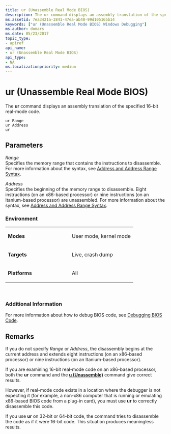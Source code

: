 ```yaml
---
title: ur (Unassemble Real Mode BIOS)
description: The ur command displays an assembly translation of the specified 16-bit real-mode code.
ms.assetid: 7ea3421a-3841-47ea-ab40-99d10516bb14
keywords: ["ur (Unassemble Real Mode BIOS) Windows Debugging"]
ms.author: domars
ms.date: 05/23/2017
topic_type:
- apiref
api_name:
- ur (Unassemble Real Mode BIOS)
api_type:
- NA
ms.localizationpriority: medium
---
```


# ur (Unassemble Real Mode BIOS)


The **ur** command displays an assembly translation of the specified 16-bit real-mode code.

```
ur Range 
ur Address
ur 
```

## <span id="ddk_cmd_unassemble_real_mode_bios_dbg"></span><span id="DDK_CMD_UNASSEMBLE_REAL_MODE_BIOS_DBG"></span>Parameters


<span id="_______Range______"></span><span id="_______range______"></span><span id="_______RANGE______"></span> *Range*   
Specifies the memory range that contains the instructions to disassemble. For more information about the syntax, see [Address and Address Range Syntax](address-and-address-range-syntax.md).

<span id="_______Address______"></span><span id="_______address______"></span><span id="_______ADDRESS______"></span> *Address*   
Specifies the beginning of the memory range to disassemble. Eight instructions (on an x86-based processor) or nine instructions (on an Itanium-based processor) are unassembled. For more information about the syntax, see [Address and Address Range Syntax](address-and-address-range-syntax.md).

### <span id="Environment"></span><span id="environment"></span><span id="ENVIRONMENT"></span>Environment

<table>
<colgroup>
<col width="50%" />
<col width="50%" />
</colgroup>
<tbody>
<tr class="odd">
<td align="left"><p><strong>Modes</strong></p></td>
<td align="left"><p>User mode, kernel mode</p></td>
</tr>
<tr class="even">
<td align="left"><p><strong>Targets</strong></p></td>
<td align="left"><p>Live, crash dump</p></td>
</tr>
<tr class="odd">
<td align="left"><p><strong>Platforms</strong></p></td>
<td align="left"><p>All</p></td>
</tr>
</tbody>
</table>

 

### <span id="Additional_Information"></span><span id="additional_information"></span><span id="ADDITIONAL_INFORMATION"></span>Additional Information

For more information about how to debug BIOS code, see [Debugging BIOS Code](debugging-bios-code.md).

Remarks
-------

If you do not specify *Range* or *Address*, the disassembly begins at the current address and extends eight instructions (on an x86-based processor) or nine instructions (on an Itanium-based processor).

If you are examining 16-bit real-mode code on an x86-based processor, both the **ur** command and the [**u (Unassemble)**](u--unassemble-.md) command give correct results.

However, if real-mode code exists in a location where the debugger is not expecting it (for example, a non-x86 computer that is running or emulating x86-based BIOS code from a plug-in card), you must use **ur** to correctly disassemble this code.

If you use **ur** on 32-bit or 64-bit code, the command tries to disassemble the code as if it were 16-bit code. This situation produces meaningless results.

 

 





